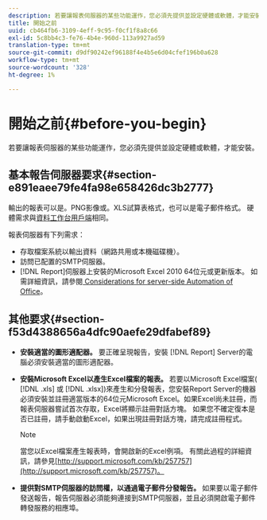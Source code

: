 ```yaml
---
description: 若要讓報表伺服器的某些功能運作，您必須先提供並設定硬體或軟體，才能安裝。
title: 開始之前
uuid: cb464fb6-3109-4eff-9c95-f0cf1f8a8c66
exl-id: 5c8bb4c3-fe76-4b4e-960d-113a9927ad59
translation-type: tm+mt
source-git-commit: d9df90242ef96188f4e4b5e6d04cfef196b0a628
workflow-type: tm+mt
source-wordcount: '328'
ht-degree: 1%

---
```


# 開始之前{#before-you-begin}

若要讓報表伺服器的某些功能運作，您必須先提供並設定硬體或軟體，才能安裝。

## 基本報告伺服器要求{#section-e891eaee79fe4fa98e658426dc3b2777}

輸出的報表可以是。PNG影像或。XLS試算表格式，也可以是電子郵件格式。 硬體需求與[資料工作台用戶端](https://docs.adobe.com/content/help/en/data-workbench/using/install/c-data-workbench-client-install.html#Data_Workbench_Client_Minimum_System_Requirements)相同。

報表伺服器有下列需求：

* 存取檔案系統以輸出資料（網路共用或本機磁碟機）。
* 訪問已配置的SMTP伺服器。
* [!DNL Report]伺服器上安裝的Microsoft Excel 2010 64位元或更新版本。 如需詳細資訊，請參閱[ Considerations for server-side Automation of Office](http://support.microsoft.com/kb/257757)。

## 其他要求{#section-f53d4388656a4dfc90aefe29dfabef89}

* **安裝適當的圖形適配器。** 要正確呈現報告，安裝 [!DNL Report] Server的電腦必須安裝適當的圖形適配器。

* **安裝Microsoft Excel以產生Excel檔案的報表。** 若要以Microsoft Excel檔案( [!DNL .xls] 或 [!DNL .xlsx])來產生和分發報表，您安裝Report Server的機器必須安裝並註冊適當版本的64位元Microsoft Excel。如果Excel尚未註冊，而報表伺服器嘗試首次存取，Excel將顯示註冊對話方塊。 如果您不確定復本是否已註冊，請手動啟動Excel，如果出現註冊對話方塊，請完成註冊程式。

   >[!NOTE]
   >
   >當您以Excel檔案產生報表時，會開啟新的Excel例項。 有關此過程的詳細資訊，請參見[http://support.microsoft.com/kb/257757](http://support.microsoft.com/kb/257757)。

* **提供對SMTP伺服器的訪問權，以通過電子郵件分發報告。** 如果要以電子郵件發送報告，報告伺服器必須能夠連接到SMTP伺服器，並且必須開啟電子郵件轉發服務的相應埠。
